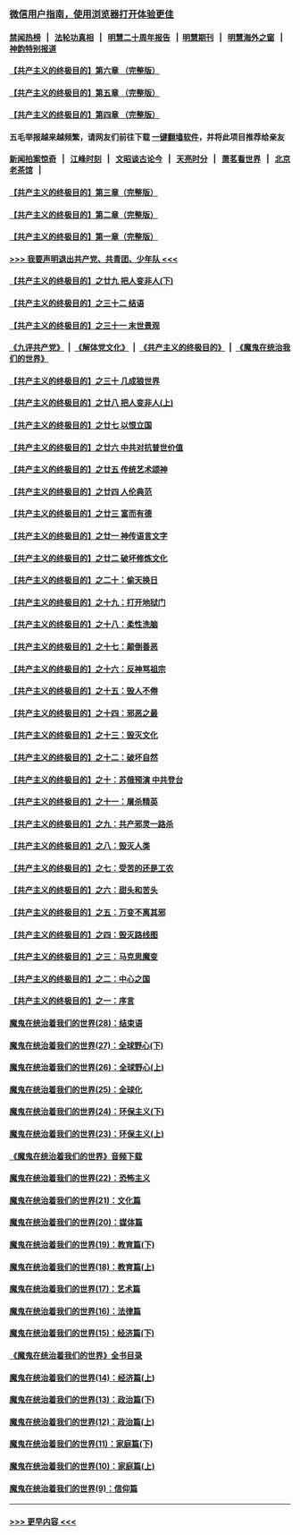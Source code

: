 ### [微信用户指南，使用浏览器打开体验更佳](https://github.com/gfw-breaker/banned-news1/blob/master/indexes/wechat-guide.md?t=0)
#### [禁闻热榜](热点新闻.md?t=0)  &nbsp;&nbsp;|&nbsp;&nbsp; [法轮功真相](https://github.com/gfw-breaker/truth/blob/master/README.md?t=0) &nbsp;&nbsp;|&nbsp;&nbsp; [明慧二十周年报告](https://github.com/gfw-breaker/mh-reports/blob/master/README.md?t=0) &nbsp;&nbsp;|&nbsp;&nbsp;[明慧期刊](https://github.com/gfw-breaker/mh-qikan) &nbsp;&nbsp;|&nbsp;&nbsp; [明慧海外之窗](https://github.com/gfw-breaker/mh-news/blob/master/README.md?t=0) &nbsp;&nbsp;|&nbsp;&nbsp; [神韵特别报道](https://github.com/gfw-breaker/mh-news/blob/master/shenyun.md?t=0)
#### [【共产主义的终极目的】第六章 （完整版）](../pages/nsc422/n11428913.md?t=02140555) 
#### [【共产主义的终极目的】第五章 （完整版）](../pages/nsc422/n11428912.md?t=02140555) 
#### [【共产主义的终极目的】第四章 （完整版）](../pages/nsc422/n11428907.md?t=02140555) 
#### 五毛举报越来越频繁，请网友们前往下载 [一键翻墙软件](https://github.com/gfw-breaker/ssr-accounts)，并将此项目推荐给亲友
#### [新闻拍案惊奇](https://github.com/gfw-breaker/banned-news1/blob/master/pages/link4.md) &nbsp;&nbsp;|&nbsp;&nbsp; [江峰时刻](https://github.com/gfw-breaker/banned-news1/blob/master/pages/link4.md) &nbsp;&nbsp;|&nbsp;&nbsp; [文昭谈古论今](https://github.com/gfw-breaker/banned-news1/blob/master/pages/link4.md) &nbsp;&nbsp;|&nbsp;&nbsp; [天亮时分](https://github.com/gfw-breaker/banned-news1/blob/master/pages/link4.md) &nbsp;&nbsp;|&nbsp;&nbsp; [萧茗看世界](https://github.com/gfw-breaker/banned-news1/blob/master/pages/link4.md) &nbsp;&nbsp;|&nbsp;&nbsp; [北京老茶馆](https://github.com/gfw-breaker/banned-news1/blob/master/pages/link4.md) &nbsp;&nbsp;|&nbsp;&nbsp; 
#### [【共产主义的终极目的】第三章（完整版）](../pages/nsc422/n11428848.md?t=02140555) 
#### [【共产主义的终极目的】第二章（完整版）](../pages/nsc422/n11428831.md?t=02140555) 
#### [【共产主义的终极目的】第一章（完整版）](../pages/nsc422/n11417651.md?t=02140555) 
#### [>>> 我要声明退出共产党、共青团、少年队 <<<](https://github.com/begood0513/goodnews/blob/master/quit/letter.md) 
#### [【共产主义的终极目的】之廿九 把人变非人(下)](../pages/nsc422/n11344140.md?t=02140555) 
#### [【共产主义的终极目的】之三十二 结语](../pages/nsc422/n11360535.md?t=02140555) 
#### [【共产主义的终极目的】之三十一 末世景观](../pages/nsc422/n11351129.md?t=02140555) 
#### [《九评共产党》](https://github.com/begood0513/9ping.md/blob/master/README.md) &nbsp;|&nbsp; [《解体党文化》](../../../../jtdwh.md/blob/master/README.md)  &nbsp;|&nbsp; [《共产主义的终极目的》](../../../../gczydzjmd.md/blob/master/README.md) &nbsp;|&nbsp; [《魔鬼在统治我们的世界》](../../../../mgztzwmdsj.md/blob/master/README.md) 
#### [【共产主义的终极目的】之三十 几成狼世界](../pages/nsc422/n11348280.md?t=02140555) 
#### [【共产主义的终极目的】之廿八 把人变非人(上)](../pages/nsc422/n11340492.md?t=02140555) 
#### [【共产主义的终极目的】之廿七 以恨立国](../pages/nsc422/n11336944.md?t=02140555) 
#### [【共产主义的终极目的】之廿六 中共对抗普世价值](../pages/nsc422/n11324785.md?t=02140555) 
#### [【共产主义的终极目的】之廿五 传统艺术颂神](../pages/nsc422/n11296396.md?t=02140555) 
#### [【共产主义的终极目的】之廿四 人伦典范](../pages/nsc422/n11296397.md?t=02140555) 
#### [【共产主义的终极目的】之廿三 富而有德](../pages/nsc422/n11283598.md?t=02140555) 
#### [【共产主义的终极目的】之廿一 神传语言文字](../pages/nsc422/n11263265.md?t=02140555) 
#### [【共产主义的终极目的】之廿二 破坏修炼文化](../pages/nsc422/n11245728.md?t=02140555) 
#### [【共产主义的终极目的】之二十：偷天换日](../pages/nsc422/n11238846.md?t=02140555) 
#### [【共产主义的终极目的】之十九：打开地狱门](../pages/nsc422/n11206376.md?t=02140555) 
#### [【共产主义的终极目的】之十八：柔性洗脑](../pages/nsc422/n11199994.md?t=02140555) 
#### [【共产主义的终极目的】之十七：颠倒善恶](../pages/nsc422/n11179782.md?t=02140555) 
#### [【共产主义的终极目的】之十六：反神骂祖宗](../pages/nsc422/n11166798.md?t=02140555) 
#### [【共产主义的终极目的】之十五：毁人不倦](../pages/nsc422/n11166792.md?t=02140555) 
#### [【共产主义的终极目的】之十四：邪恶之最](../pages/nsc422/n11150249.md?t=02140555) 
#### [【共产主义的终极目的】之十三：毁灭文化](../pages/nsc422/n11135227.md?t=02140555) 
#### [【共产主义的终极目的】之十二：破坏自然](../pages/nsc422/n11135214.md?t=02140555) 
#### [【共产主义的终极目的】之十：苏俄预演 中共登台](../pages/nsc422/n11118424.md?t=02140555) 
#### [【共产主义的终极目的】之十一：屠杀精英](../pages/nsc422/n11118442.md?t=02140555) 
#### [【共产主义的终极目的】之九：共产邪灵一路杀](../pages/nsc422/n11114139.md?t=02140555) 
#### [【共产主义的终极目的】之八：毁灭人类](../pages/nsc422/n11108503.md?t=02140555) 
#### [【共产主义的终极目的】之七：受苦的还是工农](../pages/nsc422/n11101809.md?t=02140555) 
#### [【共产主义的终极目的】之六：甜头和苦头](../pages/nsc422/n11096971.md?t=02140555) 
#### [【共产主义的终极目的】之五：万变不离其邪](../pages/nsc422/n11091285.md?t=02140555) 
#### [【共产主义的终极目的】之四：毁灭路线图](../pages/nsc422/n11086284.md?t=02140555) 
#### [【共产主义的终极目的】之三：马克思魔变](../pages/nsc422/n11061941.md?t=02140555) 
#### [【共产主义的终极目的】之二：中心之国](../pages/nsc422/n11047728.md?t=02140555) 
#### [【共产主义的终极目的】之一：序言](../pages/nsc422/n11086077.md?t=02140555) 
#### [魔鬼在统治着我们的世界(28)：结束语](../pages/nsc422/n10936246.md?t=02140555) 
#### [魔鬼在统治着我们的世界(27)：全球野心(下)](../pages/nsc422/n10928319.md?t=02140555) 
#### [魔鬼在统治着我们的世界(26)：全球野心(上)](../pages/nsc422/n10900318.md?t=02140555) 
#### [魔鬼在统治着我们的世界(25)：全球化](../pages/nsc422/n10788205.md?t=02140555) 
#### [魔鬼在统治着我们的世界(24)：环保主义(下)](../pages/nsc422/n10695307.md?t=02140555) 
#### [魔鬼在统治着我们的世界(23)：环保主义(上)](../pages/nsc422/n10688613.md?t=02140555) 
#### [《魔鬼在统治着我们的世界》音频下载](../pages/nsc422/n10635553.md?t=02140555) 
#### [魔鬼在统治着我们的世界(22)：恐怖主义](../pages/nsc422/n10614727.md?t=02140555) 
#### [魔鬼在统治着我们的世界(21)：文化篇](../pages/nsc422/n10597706.md?t=02140555) 
#### [魔鬼在统治着我们的世界(20)：媒体篇](../pages/nsc422/n10586579.md?t=02140555) 
#### [魔鬼在统治着我们的世界(19)：教育篇(下)](../pages/nsc422/n10564808.md?t=02140555) 
#### [魔鬼在统治着我们的世界(18)：教育篇(上)](../pages/nsc422/n10526970.md?t=02140555) 
#### [魔鬼在统治着我们的世界(17)：艺术篇](../pages/nsc422/n10499093.md?t=02140555) 
#### [魔鬼在统治着我们的世界(16)：法律篇](../pages/nsc422/n10485969.md?t=02140555) 
#### [魔鬼在统治着我们的世界(15)：经济篇(下)](../pages/nsc422/n10469975.md?t=02140555) 
#### [《魔鬼在统治着我们的世界》全书目录](../pages/nsc422/n10464261.md?t=02140555) 
#### [魔鬼在统治着我们的世界(14)：经济篇(上)](../pages/nsc422/n10457370.md?t=02140555) 
#### [魔鬼在统治着我们的世界(13)：政治篇(下)](../pages/nsc422/n10448270.md?t=02140555) 
#### [魔鬼在统治着我们的世界(12)：政治篇(上)](../pages/nsc422/n10444576.md?t=02140555) 
#### [魔鬼在统治着我们的世界(11)：家庭篇(下)](../pages/nsc422/n10440961.md?t=02140555) 
#### [魔鬼在统治着我们的世界(10)：家庭篇(上)](../pages/nsc422/n10435448.md?t=02140555) 
#### [魔鬼在统治着我们的世界(9)：信仰篇](../pages/nsc422/n10432159.md?t=02140555) 

----
#### [ >>> 更早内容 <<< ](../indexes/nsc422-earlier.md)
